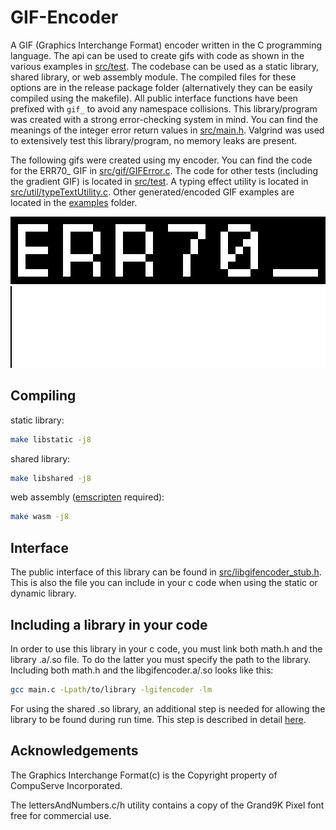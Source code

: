 # GIF-Encoder 
A GIF (Graphics Interchange Format) encoder written in the C programming language. The api can be used to create gifs with code as shown in the various examples in [src/test](src/test/). The codebase can be used as a static library, shared library, or web assembly module. The compiled files for these options are in the release package folder (alternatively they can be easily compiled using the makefile). All public interface functions have been prefixed with `gif_` to avoid any namespace collisions. This library/program was created with a strong error-checking system in mind. You can find the meanings of the integer error return values in [src/main.h](src/main.h). Valgrind was used to extensively test this library/program, no memory leaks are present.

The following gifs were created using my encoder. You can find the code for the ERR70_ GIF in [src/gif/GIFError.c](src/gif/GIFError.c). The code for other tests (including the gradient GIF) is located in [src/test](src/test/). A typing effect utility is located in [src/util/typeTextUtility.c](src/util/typeTextUtility.c). Other generated/encoded GIF examples are located in the [examples](examples/) folder.

<img src="examples/error_70.gif" alt="Error Example"/>
<img src="examples/gradient.gif" alt="Gradient Example"/>


## Compiling
static library:
```bash
make libstatic -j8
```

shared library:
```bash
make libshared -j8
```

web assembly ([emscripten](https://emscripten.org/docs/getting_started/downloads.html) required):
```bash
make wasm -j8
```

## Interface
The public interface of this library can be found in [src/libgifencoder_stub.h](src/libgifencoder_stub.h). This is also the file you can include in your c code when using the static or dynamic library.

## Including a library in your code
In order to use this library in your c code, you must link both math.h and the library .a/.so file. To do the latter you must specify the path to the library. Including both math.h and the libgifencoder.a/.so looks like this:

```bash
gcc main.c -Lpath/to/library -lgifencoder -lm
```

For using the shared .so library, an additional step is needed for allowing the library to be found during run time. This step is described in detail [here](http://www.yolinux.com/TUTORIALS/LibraryArchives-StaticAndDynamic.html#:~:text=LDP%3A%20Shared%20libraries-,Library%20Path%3A,-In%20order%20for).

## Acknowledgements
The Graphics Interchange Format(c) is the Copyright property of CompuServe Incorporated.

The lettersAndNumbers.c/h utility contains a copy of the Grand9K Pixel font free for commercial use.
